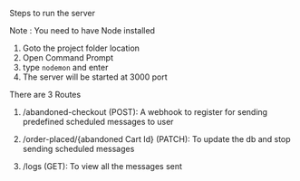 Steps to run the server

Note : You need to have Node installed

1. Goto the project folder location
2. Open Command Prompt
3. type `nodemon` and enter  
4. The server will be started at 3000 port

There are 3 Routes

1. /abandoned-checkout (POST):  A webhook to register for sending predefined scheduled messages to user 

2. /order-placed/{abandoned Cart Id} (PATCH): To update the db and stop sending scheduled messages

3. /logs  (GET): To view all the messages sent